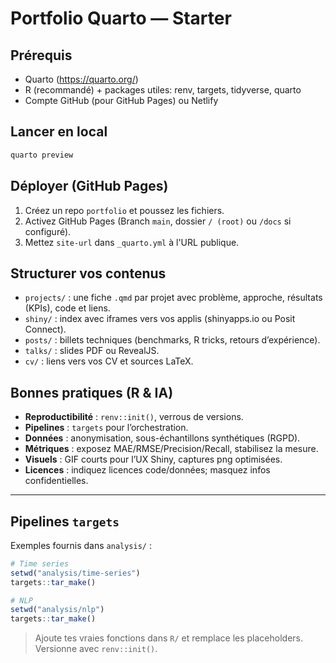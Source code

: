 # Portfolio Quarto — Starter

## Prérequis
- Quarto (https://quarto.org/)
- R (recommandé) + packages utiles: renv, targets, tidyverse, quarto
- Compte GitHub (pour GitHub Pages) ou Netlify

## Lancer en local
```bash
quarto preview
```

## Déployer (GitHub Pages)
1. Créez un repo `portfolio` et poussez les fichiers.
2. Activez GitHub Pages (Branch `main`, dossier `/ (root)` ou `/docs` si configuré).
3. Mettez `site-url` dans `_quarto.yml` à l'URL publique.

## Structurer vos contenus
- `projects/` : une fiche `.qmd` par projet avec problème, approche, résultats (KPIs), code et liens.
- `shiny/` : index avec iframes vers vos applis (shinyapps.io ou Posit Connect).
- `posts/` : billets techniques (benchmarks, R tricks, retours d’expérience).
- `talks/` : slides PDF ou RevealJS.
- `cv/` : liens vers vos CV et sources LaTeX.

## Bonnes pratiques (R & IA)
- **Reproductibilité** : `renv::init()`, verrous de versions.
- **Pipelines** : `targets` pour l’orchestration.
- **Données** : anonymisation, sous-échantillons synthétiques (RGPD).
- **Métriques** : exposez MAE/RMSE/Precision/Recall, stabilisez la mesure.
- **Visuels** : GIF courts pour l’UX Shiny, captures png optimisées.
- **Licences** : indiquez licences code/données; masquez infos confidentielles.
---

## Pipelines `targets`
Exemples fournis dans `analysis/` :

```r
# Time series
setwd("analysis/time-series")
targets::tar_make()

# NLP
setwd("analysis/nlp")
targets::tar_make()
```

> Ajoute tes vraies fonctions dans `R/` et remplace les placeholders. Versionne avec `renv::init()`.
